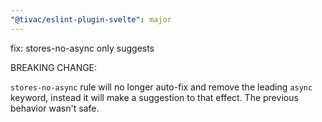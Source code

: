 ```yaml
---
"@tivac/eslint-plugin-svelte": major
---
```


fix: stores-no-async only suggests

BREAKING CHANGE:

`stores-no-async` rule will no longer auto-fix and remove the leading `async` keyword, instead it will make a suggestion to that effect. The previous behavior wasn't safe.
